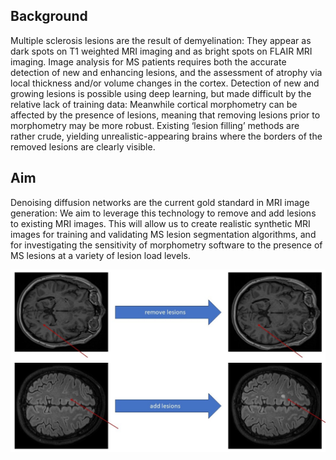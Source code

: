 ## Background 
Multiple sclerosis lesions are the result of demyelination: They appear as dark spots on T1 weighted MRI imaging and as bright spots on FLAIR MRI imaging. Image analysis for MS patients requires both the accurate detection of new and enhancing lesions, and the assessment of atrophy via local thickness and/or volume changes in the cortex. Detection of new and growing lesions is possible using deep learning, but made difficult by the relative lack of training data: Meanwhile cortical morphometry can be affected by the presence of lesions, meaning that removing lesions prior to morphometry may be more robust. Existing ‘lesion filling’ methods are rather crude, yielding unrealistic-appearing brains where the borders of the removed lesions are clearly visible.

## Aim
Denoising diffusion networks are the current gold standard in MRI image generation: We aim to leverage this technology to remove and add lesions to existing MRI images. This will allow us to create realistic synthetic MRI images for training and validating MS lesion segmentation algorithms, and for investigating the sensitivity of morphometry software to the presence of MS lesions at a variety of lesion load levels.

![visuals](visuals.jpg)
